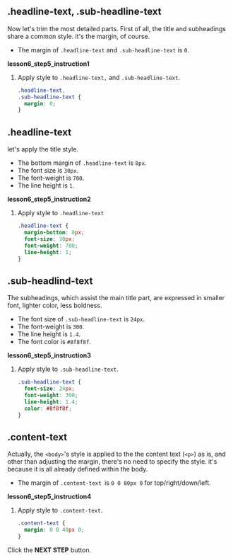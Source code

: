 ## .headline-text, .sub-headline-text

Now let's trim the most detailed parts. First of all, the title and subheadings share a common style. it's the margin, of course. 

- The margin of `.headline-text` and `.sub-headline-text` is `0`.

**lesson6_step5_instruction1**

1. Apply style to `.headline-text,` and `.sub-headline-text`.

   ```css
   .headline-text,
   .sub-headline-text {
     margin: 0;
   }
   ```



## .headline-text

let's apply the title style. 

- The bottom margin of `.headline-text` is `8px`.
- The font size is `30px`.
- The font-weight is `700`.
- The line height is `1`.

**lesson6_step5_instruction2**

1. Apply style to `.headline-text`

   ```css
   .headline-text {
     margin-bottom: 8px;
     font-size: 30px;
     font-weight: 700;
     line-height: 1;
   }
   ```



## .sub-headlind-text

The subheadings, which assist the main title part, are expressed in smaller font, lighter color, less boldness.  

- The font size of `.sub-headline-text` is `24px`. 
- The font-weight is `300`.
- The line height is `1.4`.
- The font color is `#8f8f8f`.

**lesson6_step5_instruction3**

1. Apply style to `.sub-headline-text`.

   ```css
   .sub-headline-text {
     font-size: 24px;
     font-weight: 300;
     line-height: 1.4;
     color: #8f8f8f;
   }
   ```



## .content-text

Actually, the `<body>`'s style is applied to the the content text (`<p>`) as is, and other than adjusting the margin, there's no need to specify the style. it's because it is all already defined within the body. 

- The margin of `.content-text `is `0 0 80px 0` for top/right/down/left.

**lesson6_step5_instruction4**

1. Apply style to `.content-text`.

   ```css
   .content-text {
     margin: 0 0 40px 0;
   }
   ```



Click the **NEXT STEP** button.